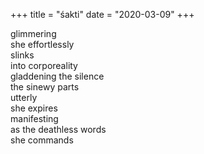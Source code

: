 +++
title = "śakti"
date = "2020-03-09"
+++

glimmering  
she effortlessly  
slinks  
into corporeality  
gladdening the silence  
the sinewy parts  
utterly  
she expires  
manifesting  
as the deathless words  
she commands